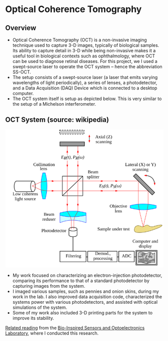 # Optical Coherence Tomography 

## Overview 

- Optical Coherence Tomography (OCT) is a non-invasive imaging technique used to capture 3-D images, typically of biological samples. Its ability to capture detail in 3-D while being non-invasive makes it a useful tool in biological contexts such as ophthalmology, where OCT can be used to diagnose retinal diseases. For this project, we I used a swept-source laser to operate the OCT system – hence the abbreviation SS-OCT. 
- The setup consists of a swept-source laser (a laser that emits varying wavelengths of light periodically), a series of lenses, a photodetector, and a Data Acquisition (DAQ) Device  which is connected to a desktop computer.
- The OCT system itself is setup as depicted below. This is very similar to the setup of a Michelson interferometer. 

## OCT System (source: wikipedia)
![OCT System](OCT_system.png)

- My work focused on characterizing an electron-injection photodetector, comparing its performance to that of a standard photodetector by capturing images from the system. 
- I imaged various samples, such as pennies and onion skins, during my work in the lab. I also improved data acquisition code, characterized the systems power with various photodetectors, and assisted with optical simulations of the system. 
- Some of my work also included 3-D printing parts for the system to improve its stability. 

[Related reading](https://pubmed.ncbi.nlm.nih.gov/28446793/) from the [Bio-Inspired Sensors and Optoelectronics Laboratory](https://bisol.northwestern.edu/), where I conducted this research.
